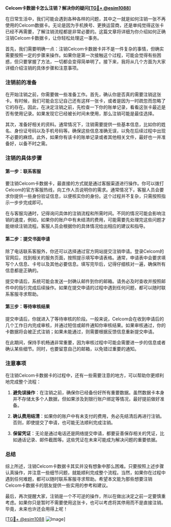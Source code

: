 **Celcom卡数据卡怎么注销？解决你的疑问[[TG💪+ @esim1088](https://t.me/s/esim1088)]**

在日常生活中，我们可能会遇到各种各样的问题，其中之一就是如何注销一张不再使用的Celcom数据卡。无论是因为手机换号、更换运营商，还是单纯觉得这张卡已经不再需要，了解注销流程都是非常必要的。这篇文章将详细为你介绍如何正确注销Celcom卡数据卡，让你轻松处理这一事务。

首先，我们需要明确一点：注销Celcom卡数据卡并不是一件复杂的事情，但确实需要按照一定的步骤来操作。如果你是第一次接触这个过程，可能会觉得有些困惑，但只要掌握了方法，一切都会变得简单明了。接下来，我将从几个方面为大家详细介绍注销的具体步骤和注意事项。

### 注销前的准备

在开始注销之前，你需要做一些准备工作。首先，确认你是否真的需要注销这张卡。有时候，我们可能会忘记自己还有这样一张卡，或者是因为一时疏忽而忽略了它的存在。因此，在决定注销之前，先检查一下你的账单记录，看看这张卡最近是否有使用记录。如果发现它已经被长时间未使用，那么注销可能是最佳选择。

其次，准备好相关的资料。通常情况下，注销需要提供一些基本信息，比如你的姓名、身份证号码以及手机号码等。确保这些信息准确无误，以免在后续过程中出现不必要的麻烦。此外，如果你有该卡的账单记录或者其他相关文件，最好也一并准备好，以备不时之需。

### 注销的具体步骤

#### 第一步：联系客服

要注销Celcom卡数据卡，最直接的方式就是通过客服渠道进行操作。你可以拨打Celcom的官方客服热线，向工作人员说明你的需求。通常情况下，客服人员会要求你提供一些身份验证信息，以便核实你的身份。这个过程并不复杂，只需按照指示一步步完成即可。

在与客服沟通时，记得询问具体的注销流程和所需时间。不同的情况可能会影响注销的速度，例如，如果你的账户中有未结清的费用，可能需要先处理完这些问题才能继续注销流程。客服人员会根据你的具体情况给出相应的建议和指导。

#### 第二步：提交书面申请

除了电话联系客服外，你还可以选择通过官方网站提交注销申请。登录Celcom的官网后，找到相关的服务页面，按照提示填写申请表格。通常，申请表中会要求填写个人信息、卡号以及其他必要信息。填写完毕后，记得仔细核对一遍，确保所有信息都是正确的。

提交申请后，系统可能会发送一封确认邮件到你的邮箱。请务必及时查收并按照邮件中的指引完成后续操作。如果在提交申请的过程中遇到任何问题，都可以随时联系客服寻求帮助。

#### 第三步：等待审核结果

提交申请后，你就进入了等待审核的阶段。一般来说，Celcom会在收到申请后的几个工作日内完成审核，并通过短信或邮件通知你审核结果。如果审核通过，你的卡数据将会被正式注销；如果未能通过，则需要根据反馈信息重新提交申请。

在此期间，保持手机畅通非常重要，因为审核过程中可能会需要进一步的信息或者确认某些细节。同时，也要留意自己的邮箱，以免错过重要的通知。

### 注意事项

在注销Celcom卡数据卡的过程中，还有一些需要注意的地方，可以帮助你更顺利地完成整个流程：

1. **避免误操作**：在注销之前，确保你已经备份好所有重要数据。虽然数据卡本身并不存储太多个人数据，但如果涉及到银行账户绑定等情况，最好提前做好准备。
   
2. **确认费用结清**：如果你的账户中有未支付的费用，务必先结清后再进行注销。否则，即使提交了申请，也可能无法顺利完成注销。

3. **保留凭证**：无论是通过电话还是网络提交申请，都要妥善保存相关的凭证，比如通话记录、邮件截图等。这些凭证在未来可能成为解决问题的重要依据。

### 总结

综上所述，注销Celcom卡数据卡其实并没有想象中那么困难。只要按照上述步骤认真操作，并注意一些细节问题，就能顺利完成整个流程。当然，如果你在过程中遇到任何难题，都可以随时联系客服寻求帮助。希望本文能为那些想要注销Celcom卡数据卡的朋友提供一些实用的参考和建议。

最后，再次提醒大家，注销是一个不可逆的操作，所以在做出决定之前一定要慎重考虑。如果你只是暂时不需要使用这张卡，也可以考虑将其停用而不是直接注销。毕竟，未来也许还会用得上呢！

[[TG💪+ @esim1088](https://t.me/s/esim1088) ![Image](https://i.postimg.cc/4NQfJmqS/Snipaste-2025-05-13-00-14-12.png)]